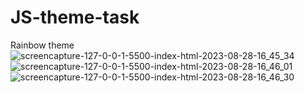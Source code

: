 # JS-theme-task
 Rainbow theme
![screencapture-127-0-0-1-5500-index-html-2023-08-28-16_45_34](https://github.com/ArjunGodhani/JS-theme-task/assets/111860713/f0e13dea-92a4-4d3a-8c17-0fa28b6963a1)
![screencapture-127-0-0-1-5500-index-html-2023-08-28-16_46_01](https://github.com/ArjunGodhani/JS-theme-task/assets/111860713/a45d0d0b-59c5-48c6-850e-a842b1772de5)
![screencapture-127-0-0-1-5500-index-html-2023-08-28-16_46_30](https://github.com/ArjunGodhani/JS-theme-task/assets/111860713/9029f0b4-4a67-40a9-aba5-96aad8739e65)
